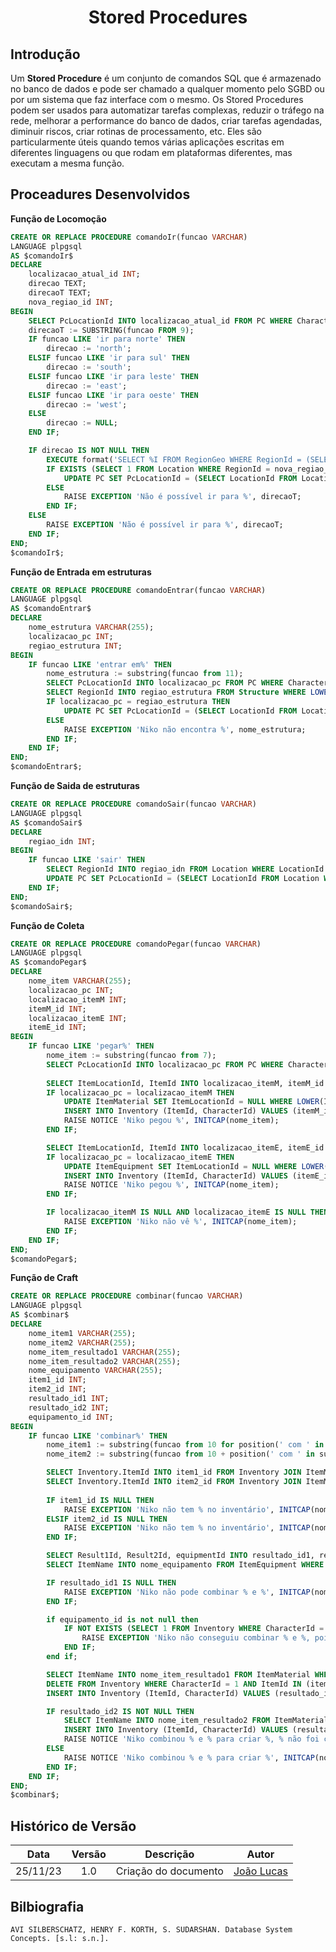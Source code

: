 <center>

# <a>Stored Procedures</a>
</center>

## <a>Introdução</a>
Um **<a>Stored Procedure</a>** é um conjunto de comandos SQL que é armazenado no banco de dados e pode ser chamado a qualquer momento pelo SGBD ou por um sistema que faz interface com o mesmo. Os Stored Procedures podem ser usados para automatizar tarefas complexas, reduzir o tráfego na rede, melhorar a performance do banco de dados, criar tarefas agendadas, diminuir riscos, criar rotinas de processamento, etc. Eles são particularmente úteis quando temos várias aplicações escritas em diferentes linguagens ou que rodam em plataformas diferentes, mas executam a mesma função.

## <a>Proceadures Desenvolvidos</a>

**<a>Função de Locomoção</a>**
```SQL
CREATE OR REPLACE PROCEDURE comandoIr(funcao VARCHAR)
LANGUAGE plpgsql
AS $comandoIr$
DECLARE
    localizacao_atual_id INT;
    direcao TEXT;
    direcaoT TEXT;
    nova_regiao_id INT;
BEGIN
    SELECT PcLocationId INTO localizacao_atual_id FROM PC WHERE CharacterId = 1;
    direcaoT := SUBSTRING(funcao FROM 9);
    IF funcao LIKE 'ir para norte' THEN 
        direcao := 'north';
    ELSIF funcao LIKE 'ir para sul' THEN 
        direcao := 'south';
    ELSIF funcao LIKE 'ir para leste' THEN 
        direcao := 'east';
    ELSIF funcao LIKE 'ir para oeste' THEN 
        direcao := 'west';
    ELSE 
        direcao := NULL;
    END IF;

    IF direcao IS NOT NULL THEN
        EXECUTE format('SELECT %I FROM RegionGeo WHERE RegionId = (SELECT RegionId FROM Location WHERE LocationId = %L)', direcao, localizacao_atual_id) INTO nova_regiao_id;
        IF EXISTS (SELECT 1 FROM Location WHERE RegionId = nova_regiao_id) THEN
            UPDATE PC SET PcLocationId = (SELECT LocationId FROM Location WHERE RegionId = nova_regiao_id LIMIT 1) WHERE CharacterId = 1;
        ELSE
            RAISE EXCEPTION 'Não é possível ir para %', direcaoT;
        END IF;
    ELSE
        RAISE EXCEPTION 'Não é possível ir para %', direcaoT;
    END IF;
END;
$comandoIr$;
```

**<a>Função de Entrada em estruturas</a>**
```SQL
CREATE OR REPLACE PROCEDURE comandoEntrar(funcao VARCHAR)
LANGUAGE plpgsql
AS $comandoEntrar$
DECLARE
    nome_estrutura VARCHAR(255);
    localizacao_pc INT;
    regiao_estrutura INT;
BEGIN
    IF funcao LIKE 'entrar em%' THEN
        nome_estrutura := substring(funcao from 11);
        SELECT PcLocationId INTO localizacao_pc FROM PC WHERE CharacterId = 1;
        SELECT RegionId INTO regiao_estrutura FROM Structure WHERE LOWER(StructureName) = nome_estrutura;
        IF localizacao_pc = regiao_estrutura THEN
            UPDATE PC SET PcLocationId = (SELECT LocationId FROM Location WHERE RoomId = (SELECT InitialRoom FROM Structure WHERE LOWER(StructureName) = nome_estrutura)) WHERE CharacterId = 1;
        ELSE
            RAISE EXCEPTION 'Niko não encontra %', nome_estrutura;
        END IF;
    END IF;
END;
$comandoEntrar$;
```

**<a>Função de Saida de estruturas</a>**
```SQL
CREATE OR REPLACE PROCEDURE comandoSair(funcao VARCHAR)
LANGUAGE plpgsql
AS $comandoSair$
DECLARE
    regiao_idn INT;
BEGIN
    IF funcao LIKE 'sair' THEN
        SELECT RegionId INTO regiao_idn FROM Location WHERE LocationId = (SELECT PcLocationId FROM PC WHERE CharacterId = 1);
        UPDATE PC SET PcLocationId = (SELECT LocationId FROM Location WHERE RegionId = regiao_idn AND RoomId IS NULL) WHERE CharacterId = 1;
    END IF;
END;
$comandoSair$;
```

**<a>Função de Coleta</a>**
```SQL
CREATE OR REPLACE PROCEDURE comandoPegar(funcao VARCHAR)
LANGUAGE plpgsql
AS $comandoPegar$
DECLARE
    nome_item VARCHAR(255);
    localizacao_pc INT;
    localizacao_itemM INT;
    itemM_id INT;
    localizacao_itemE INT;
    itemE_id INT;
BEGIN
    IF funcao LIKE 'pegar%' THEN
        nome_item := substring(funcao from 7);
        SELECT PcLocationId INTO localizacao_pc FROM PC WHERE CharacterId = 1;
        
        SELECT ItemLocationId, ItemId INTO localizacao_itemM, itemM_id FROM ItemMaterial WHERE LOWER(ItemName) = nome_item;
        IF localizacao_pc = localizacao_itemM THEN
            UPDATE ItemMaterial SET ItemLocationId = NULL WHERE LOWER(ItemName) = nome_item;
            INSERT INTO Inventory (ItemId, CharacterId) VALUES (itemM_id, 1);
            RAISE NOTICE 'Niko pegou %', INITCAP(nome_item);
        END IF;

        SELECT ItemLocationId, ItemId INTO localizacao_itemE, itemE_id FROM ItemEquipment WHERE LOWER(ItemName) = nome_item;
        IF localizacao_pc = localizacao_itemE THEN
            UPDATE ItemEquipment SET ItemLocationId = NULL WHERE LOWER(ItemName) = nome_item;
            INSERT INTO Inventory (ItemId, CharacterId) VALUES (itemE_id, 1);
            RAISE NOTICE 'Niko pegou %', INITCAP(nome_item);
        END IF;

        IF localizacao_itemM IS NULL AND localizacao_itemE IS NULL THEN
            RAISE EXCEPTION 'Niko não vê %', INITCAP(nome_item);
        END IF;
    END IF;
END;
$comandoPegar$;
```

**<a>Função de Craft</a>**
```SQL
CREATE OR REPLACE PROCEDURE combinar(funcao VARCHAR)
LANGUAGE plpgsql
AS $combinar$
DECLARE
    nome_item1 VARCHAR(255);
    nome_item2 VARCHAR(255);
    nome_item_resultado1 VARCHAR(255);
    nome_item_resultado2 VARCHAR(255);
    nome_equipamento VARCHAR(255);
    item1_id INT;
    item2_id INT;
    resultado_id1 INT;
    resultado_id2 INT;
    equipamento_id INT;
BEGIN
    IF funcao LIKE 'combinar%' THEN
        nome_item1 := substring(funcao from 10 for position(' com ' in substring(funcao from 10)) - 1);
        nome_item2 := substring(funcao from 10 + position(' com ' in substring(funcao from 10)) + 4);

        SELECT Inventory.ItemId INTO item1_id FROM Inventory JOIN ItemMaterial ON Inventory.ItemId = ItemMaterial.ItemId WHERE CharacterId = 1 AND LOWER(ItemMaterial.ItemName) = LOWER(nome_item1);
        SELECT Inventory.ItemId INTO item2_id FROM Inventory JOIN ItemMaterial ON Inventory.ItemId = ItemMaterial.ItemId WHERE CharacterId = 1 AND LOWER(ItemMaterial.ItemName) = LOWER(nome_item2);
        
        IF item1_id IS NULL THEN
            RAISE EXCEPTION 'Niko não tem % no inventário', INITCAP(nome_item1);
        ELSIF item2_id IS NULL THEN
            RAISE EXCEPTION 'Niko não tem % no inventário', INITCAP(nome_item2);
        END IF;

        SELECT Result1Id, Result2Id, equipmentId INTO resultado_id1, resultado_id2, equipamento_id FROM Combination WHERE (Material1Id = item1_id AND Material2Id = item2_id) OR (Material1Id = item2_id AND Material2Id = item1_id);
        SELECT ItemName INTO nome_equipamento FROM ItemEquipment WHERE ItemId = equipamento_id;

        IF resultado_id1 IS NULL THEN
            RAISE EXCEPTION 'Niko não pode combinar % e %', INITCAP(nome_item1), INITCAP(nome_item2);
        END IF;

        if equipamento_id is not null then
            IF NOT EXISTS (SELECT 1 FROM Inventory WHERE CharacterId = 1 AND ItemId = equipamento_id) THEN
                RAISE EXCEPTION 'Niko não conseguiu combinar % e %, pois não possui %', INITCAP(nome_item1), INITCAP(nome_item2), INITCAP(nome_equipamento);
            END IF;
        end if;

        SELECT ItemName INTO nome_item_resultado1 FROM ItemMaterial WHERE ItemId = resultado_id1;
        DELETE FROM Inventory WHERE CharacterId = 1 AND ItemId IN (item1_id, item2_id);
        INSERT INTO Inventory (ItemId, CharacterId) VALUES (resultado_id1, 1);

        IF resultado_id2 IS NOT NULL THEN
            SELECT ItemName INTO nome_item_resultado2 FROM ItemMaterial WHERE ItemId = resultado_id2;
            INSERT INTO Inventory (ItemId, CharacterId) VALUES (resultado_id2, 1);
            RAISE NOTICE 'Niko combinou % e % para criar %, % não foi consumido no processo', INITCAP(nome_item1), INITCAP(nome_item2), INITCAP(nome_item_resultado1), INITCAP(nome_item_resultado2);
        ELSE 
            RAISE NOTICE 'Niko combinou % e % para criar %', INITCAP(nome_item1), INITCAP(nome_item2), INITCAP(nome_item_resultado1);
        END IF;
    END IF;
END;
$combinar$;
```



## <a>Histórico de Versão</a>
<center>

|   Data   | Versão |      Descrição       |                   Autor                    |
| :------: | :----: | :------------------: | :----------------------------------------: |
| 25/11/23 |  1.0   | Criação do documento | [João Lucas](https://github.com/HacKairos) |

</center>

## <a>Bilbiografia</a>
    AVI SILBERSCHATZ, HENRY F. KORTH, S. SUDARSHAN. Database System Concepts. [s.l: s.n.].